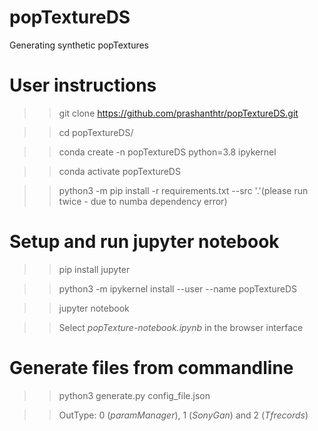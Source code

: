# popTextureDS
Generating synthetic popTextures

# User instructions

  >> git clone https://github.com/prashanthtr/popTextureDS.git

  >> cd popTextureDS/

  >> conda create -n popTextureDS python=3.8 ipykernel

  >> conda activate popTextureDS

  >> python3 -m pip install -r requirements.txt --src '.'(please run twice - due to numba dependency error)

# Setup and run jupyter notebook

>> pip install jupyter

>> python3 -m ipykernel install --user --name popTextureDS

>> jupyter notebook

>> Select *popTexture-notebook.ipynb* in the browser interface

# Generate files from commandline

>> python3 generate.py config_file.json <outType>

>> OutType: 0 (*paramManager*), 1 (*SonyGan*) and 2 (*Tfrecords*)